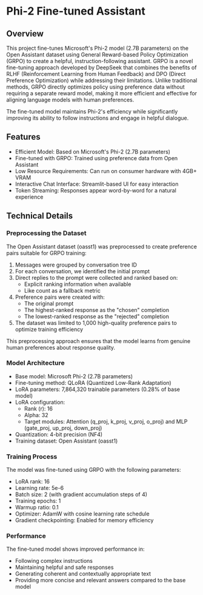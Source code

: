 # Phi-2 Fine-tuned Assistant

## Overview

This project fine-tunes Microsoft's Phi-2 model (2.7B parameters) on the Open Assistant dataset using General Reward-based Policy Optimization (GRPO) to create a helpful, instruction-following assistant. GRPO is a novel fine-tuning approach developed by DeepSeek that combines the benefits of RLHF (Reinforcement Learning from Human Feedback) and DPO (Direct Preference Optimization) while addressing their limitations. Unlike traditional methods, GRPO directly optimizes policy using preference data without requiring a separate reward model, making it more efficient and effective for aligning language models with human preferences.

The fine-tuned model maintains Phi-2's efficiency while significantly improving its ability to follow instructions and engage in helpful dialogue.

## Features

* Efficient Model: Based on Microsoft's Phi-2 (2.7B parameters)
* Fine-tuned with GRPO: Trained using preference data from Open Assistant
* Low Resource Requirements: Can run on consumer hardware with 4GB+ VRAM
* Interactive Chat Interface: Streamlit-based UI for easy interaction
* Token Streaming: Responses appear word-by-word for a natural experience

## Technical Details

### Preprocessing the Dataset

The Open Assistant dataset (oasst1) was preprocessed to create preference pairs suitable for GRPO training:

1. Messages were grouped by conversation tree ID
2. For each conversation, we identified the initial prompt
3. Direct replies to the prompt were collected and ranked based on:
   - Explicit ranking information when available
   - Like count as a fallback metric
4. Preference pairs were created with:
   - The original prompt
   - The highest-ranked response as the "chosen" completion
   - The lowest-ranked response as the "rejected" completion
5. The dataset was limited to 1,000 high-quality preference pairs to optimize training efficiency

This preprocessing approach ensures that the model learns from genuine human preferences about response quality.

### Model Architecture

* Base model: Microsoft Phi-2 (2.7B parameters)
* Fine-tuning method: QLoRA (Quantized Low-Rank Adaptation)
* LoRA parameters: 7,864,320 trainable parameters (0.28% of base model)
* LoRA configuration:
  * Rank (r): 16
  * Alpha: 32
  * Target modules: Attention (q_proj, k_proj, v_proj, o_proj) and MLP (gate_proj, up_proj, down_proj)
* Quantization: 4-bit precision (NF4)
* Training dataset: Open Assistant (oasst1)

### Training Process

The model was fine-tuned using GRPO with the following parameters:
* LoRA rank: 16
* Learning rate: 5e-6
* Batch size: 2 (with gradient accumulation steps of 4)
* Training epochs: 1
* Warmup ratio: 0.1
* Optimizer: AdamW with cosine learning rate schedule
* Gradient checkpointing: Enabled for memory efficiency

### Performance

The fine-tuned model shows improved performance in:

* Following complex instructions
* Maintaining helpful and safe responses
* Generating coherent and contextually appropriate text
* Providing more concise and relevant answers compared to the base model
